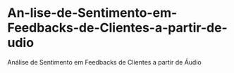 # An-lise-de-Sentimento-em-Feedbacks-de-Clientes-a-partir-de-udio
Análise de Sentimento em Feedbacks de Clientes a partir de Áudio
